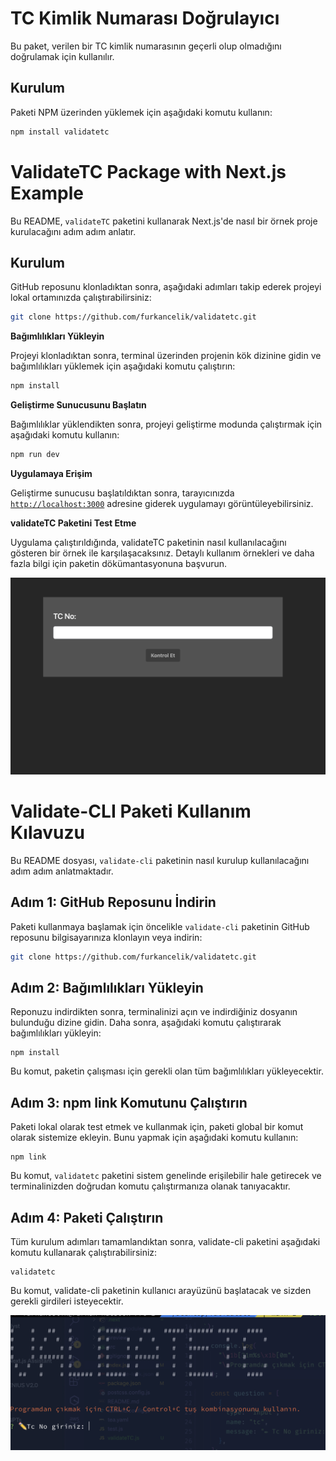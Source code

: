 # TC Kimlik Numarası Doğrulayıcı

Bu paket, verilen bir TC kimlik numarasının geçerli olup olmadığını doğrulamak için kullanılır.

## Kurulum

Paketi NPM üzerinden yüklemek için aşağıdaki komutu kullanın:

```bash
npm install validatetc
```

# ValidateTC Package with Next.js Example

Bu README, `validateTC` paketini kullanarak Next.js'de nasıl bir örnek proje kurulacağını adım adım anlatır.

## Kurulum

GitHub reposunu klonladıktan sonra, aşağıdaki adımları takip ederek projeyi lokal ortamınızda çalıştırabilirsiniz:

```bash
git clone https://github.com/furkancelik/validatetc.git
```

**Bağımlılıkları Yükleyin**

Projeyi klonladıktan sonra, terminal üzerinden projenin kök dizinine gidin ve bağımlılıkları yüklemek için aşağıdaki komutu çalıştırın:

```bash
npm install
```

**Geliştirme Sunucusunu Başlatın**

Bağımlılıklar yüklendikten sonra, projeyi geliştirme modunda çalıştırmak için aşağıdaki komutu kullanın:

```bash
npm run dev
```

**Uygulamaya Erişim**

Geliştirme sunucusu başlatıldıktan sonra, tarayıcınızda [`http://localhost:3000`](http://localhost:3000)
adresine giderek uygulamayı görüntüleyebilirsiniz.

**validateTC Paketini Test Etme**

Uygulama çalıştırıldığında, validateTC paketinin nasıl kullanılacağını gösteren bir örnek ile karşılaşacaksınız. Detaylı kullanım örnekleri ve daha fazla bilgi için paketin dökümantasyonuna başvurun.

![Alternatif metin](./preview/index.png "http://localhost:3000/")

# Validate-CLI Paketi Kullanım Kılavuzu

Bu README dosyası, `validate-cli` paketinin nasıl kurulup kullanılacağını adım adım anlatmaktadır.

## Adım 1: GitHub Reposunu İndirin

Paketi kullanmaya başlamak için öncelikle `validate-cli` paketinin GitHub reposunu bilgisayarınıza klonlayın veya indirin:

```bash
git clone https://github.com/furkancelik/validatetc.git
```

## Adım 2: Bağımlılıkları Yükleyin

Reponuzu indirdikten sonra, terminalinizi açın ve indirdiğiniz dosyanın bulunduğu dizine gidin. Daha sonra, aşağıdaki komutu çalıştırarak bağımlılıkları yükleyin:

```
npm install
```

Bu komut, paketin çalışması için gerekli olan tüm bağımlılıkları yükleyecektir.

## Adım 3: npm link Komutunu Çalıştırın

Paketi lokal olarak test etmek ve kullanmak için, paketi global bir komut olarak sistemize ekleyin. Bunu yapmak için aşağıdaki komutu kullanın:

```
npm link
```

Bu komut, `validatetc` paketini sistem genelinde erişilebilir hale getirecek ve terminalinizden doğrudan komutu çalıştırmanıza olanak tanıyacaktır.

## Adım 4: Paketi Çalıştırın

Tüm kurulum adımları tamamlandıktan sonra, validate-cli paketini aşağıdaki komutu kullanarak çalıştırabilirsiniz:

```
validatetc
```

Bu komut, validate-cli paketinin kullanıcı arayüzünü başlatacak ve sizden gerekli girdileri isteyecektir.

![Alternatif metin](./preview/cli.png "http://localhost:3000/")
